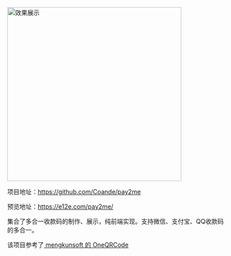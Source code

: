 <img src="https://i.loli.net/2019/05/08/5cd2738059e88.png" alt="效果展示" width="400px" />

项目地址：https://github.com/Coande/pay2me

预览地址：https://e12e.com/pay2me/

集合了多合一收款码的制作、展示，纯前端实现。支持微信、支付宝、QQ收款码的多合一。

该项目参考了[ mengkunsoft 的 OneQRCode ](https://github.com/mengkunsoft/OneQRCode)
